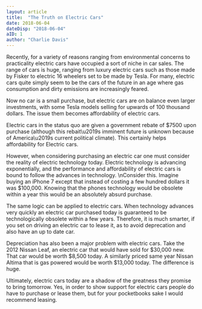 ```yaml
---
layout: article 
title:  "The Truth on Electric Cars" 
date: 2018-06-04 
dateDisp: "2018-06-04"
aID: 1 
author: "Charlie Davis" 
---
```


Recently, for a variety of reasons ranging from environmental concerns to practicality electric cars have occupied a sort of niche in car sales. The range of cars is huge, ranging from luxury electric cars such as those made by Fisker to electric 16 wheelers set to be made by Tesla. For many, electric cars quite simply seem to be the cars of the future in an age where gas consumption and dirty emissions are increasingly feared. 

Now no car is a small purchase, but electric cars are on balance even larger investments, with some Tesla models selling for upwards of 100 thousand dollars. The issue them becomes affordability of electric cars. 

Electric cars in the status quo are given a government rebate of $7500 upon purchase (although this rebait\u2019s imminent future is unknown because of America\u2019s current political climate). This certainly helps affordability for Electric cars. 

However, when considering purchasing an electric car one must consider the reality of electric technology today. Electric technology is advancing exponentially, and the performance and affordability of electric cars is bound to follow the advances in technology. \nConsider this. Imagine buying an iPhone 7 except that instead of costing a few hundred dollars it was $100,000. Knowing that the phones technology would be obsolete within a year this would be an absolutely absurd purchase. 

The same logic can be applied to electric cars. When technology advances very quickly an electric car purchased today is guaranteed to be technologically obsolete within a few years. Therefore, it is much smarter, if you set on driving an electric car to lease it, as to avoid deprecation and also have an up to date car. 

Depreciation has also been a major problem with electric cars. Take the 2012 Nissan Leaf, an electric car that would have sold for $30,000 new. That car would be worth $8,500 today. A similarly priced same year Nissan Altima that is gas powered would be worth $13,000 today. The difference is huge.

Ultimately, electric cars today are a shadow of the greatness they promise to bring tomorrow. Yes, in order to show support for electric cars people do have to purchase or lease them, but for your pocketbooks sake I would recommend leasing. 
